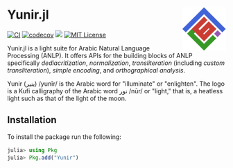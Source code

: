 # Yunir.jl <img src="docs/src/assets/logo.png" align="right" width="100"/>
[![CI](https://github.com/alstat/Yunir.jl/actions/workflows/ci.yml/badge.svg)](https://github.com/alstat/Yunir.jl/actions/workflows/ci.yml)
[![codecov](https://codecov.io/gh/alstat/Yunir.jl/branch/main/graph/badge.svg?token=lKsVEpMDca)](https://codecov.io/gh/alstat/Yunir.jl)
[![](https://img.shields.io/badge/docs-dev-blue.svg)](https://alstat.github.io/Yunir.jl/dev/)
[![MIT License](https://img.shields.io/badge/license-MIT-green.svg)](https://github.com/alstat/Yunir.jl/blob/master/LICENSE)

Yunir.jl is a light suite for Arabic Natural Language Processing (ANLP). It offers APIs for the building blocks of ANLP specifically _dediacritization_, _normalization_, _transliteration_ (including _custom transliteration_), _simple encoding_, and _orthographical analysis_.

Yunir (ينير) /yunīr/ is the Arabic word for "illuminate" or "enlighten". The logo is a Kufi calligraphy of the Arabic word نور /nūr/ or "light," that is, a heatless light such as that of the light of the moon.
## Installation
To install the package run the following:
```julia
julia> using Pkg
julia> Pkg.add("Yunir")
```